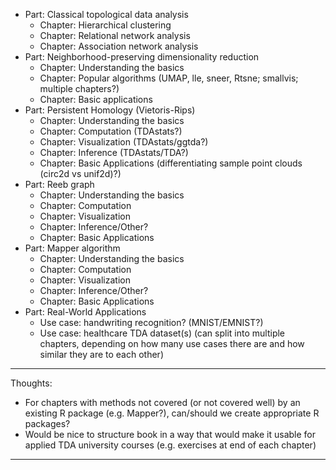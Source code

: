 * Part: Classical topological data analysis
  - Chapter: Hierarchical clustering
  - Chapter: Relational network analysis
  - Chapter: Association network analysis
* Part: Neighborhood-preserving dimensionality reduction
  - Chapter: Understanding the basics
  - Chapter: Popular algorithms (UMAP, lle, sneer, Rtsne; smallvis; multiple chapters?)
  - Chapter: Basic applications
* Part: Persistent Homology (Vietoris-Rips)
  - Chapter: Understanding the basics
  - Chapter: Computation (TDAstats?)
  - Chapter: Visualization (TDAstats/ggtda?)
  - Chapter: Inference (TDAstats/TDA?)
  - Chapter: Basic Applications (differentiating sample point clouds (circ2d vs unif2d)?)
* Part: Reeb graph
  - Chapter: Understanding the basics
  - Chapter: Computation
  - Chapter: Visualization
  - Chapter: Inference/Other?
  - Chapter: Basic Applications
* Part: Mapper algorithm
  - Chapter: Understanding the basics
  - Chapter: Computation
  - Chapter: Visualization
  - Chapter: Inference/Other?
  - Chapter: Basic Applications
* Part: Real-World Applications
  - Use case: handwriting recognition? (MNIST/EMNIST?)
  - Use case: healthcare TDA dataset(s) (can split into multiple chapters, depending on how many use cases there are and how similar they are to each other)

----------
Thoughts:
* For chapters with methods not covered (or not covered well) by an existing R package (e.g. Mapper?), can/should we create appropriate R packages?
* Would be nice to structure book in a way that would make it usable for applied TDA university courses (e.g. exercises at end of each chapter)
----------
